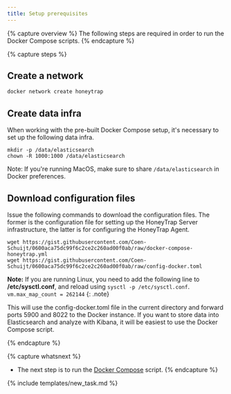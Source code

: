 ```yaml
---
title: Setup prerequisites
---
```


{% capture overview %}
The following steps are required in order to run the Docker Compose scripts.
{% endcapture %}

{% capture steps %}
## Create a network

```bash
docker network create honeytrap
```

## Create data infra

When working with the pre-built Docker Compose setup, it's necessary to set up the following data infra.

```
mkdir -p /data/elasticsearch
chown -R 1000:1000 /data/elasticsearch
```

Note: If you're running MacOS, make sure to share ```/data/elasticsearch``` in Docker preferences.

## Download configuration files

Issue the following commands to download the configuration files. The former is the configuration file for setting up the HoneyTrap Server infrastructure, the latter is for configuring the HoneyTrap Agent.

```
wget https://gist.githubusercontent.com/Coen-Schuijt/0600aca75dc99f6c2ce2c260ad00f0ab/raw/docker-compose-honeytrap.yml
wget https://gist.githubusercontent.com/Coen-Schuijt/0600aca75dc99f6c2ce2c260ad00f0ab/raw/config-docker.toml
```

**Note:** If you are running Linux, you need to add the following line to **/etc/sysctl.conf**, and reload using `sysctl -p /etc/sysctl.conf`. <br/> ``` vm.max_map_count = 262144 ```
{: .note}

This will use the config-docker.toml file in the current directory and forward ports 5900 and 8022 to the Docker instance. If you want to store data into Elasticsearch and analyze with Kibana, it will be easiest to use the Docker Compose script.

{% endcapture %}

{% capture whatsnext %}
* The next step is to run the [Docker Compose](/docs/setup/server/setup-honeytrap-server/) script.
{% endcapture %}

{% include templates/new_task.md %}

